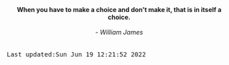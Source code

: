 
<div align="center"><b><span>When you have to make a choice and don't make it, that is in itself a choice.</span></b><br><br><i> - William James</i></div>
<br><br><kbd>Last updated:Sun Jun 19 12:21:52 2022</kbd>